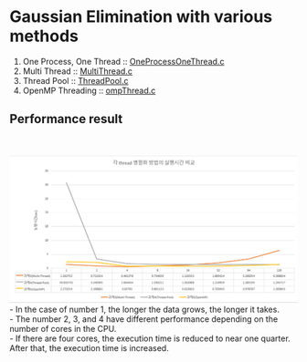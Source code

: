 # Gaussian Elimination with various methods

1. One Process, One Thread :: [OneProcessOneThread.c](https://github.com/KeonHeeLee/Gaussian-elimination-with-thread/blob/master/src/OneProcessOneThread.c)
2. Multi Thread :: [MultiThread.c](https://github.com/KeonHeeLee/Gaussian-elimination-with-thread/blob/master/src/MultiThread.c)
3. Thread Pool :: [ThreadPool.c](https://github.com/KeonHeeLee/Gaussian-elimination-with-thread/blob/master/src/ThreadPool.c)
4. OpenMP Threading :: [ompThread.c](https://github.com/KeonHeeLee/Gaussian-elimination-with-thread/blob/master/src/ompThread.c)


## Performance result
<br>
<br>
<img src="https://github.com/KeonHeeLee/Gaussian-elimination-with-thread/blob/master/image/28.PNG">
<br>
- In the case of number 1, the longer the data grows, the longer it takes.<br>
- The number 2, 3, and 4 have different performance depending on the number of cores in the CPU.<br>
- If there are four cores, the execution time is reduced to near one quarter. After that, the execution time is increased.<br>
